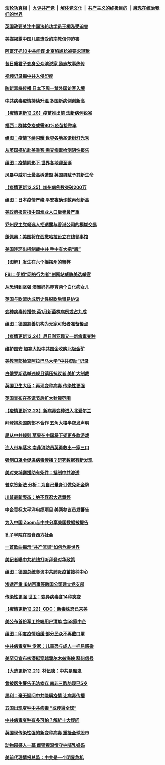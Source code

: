 

####  [法轮功真相](../../../../basic/blob/master/README.md?t=12270631) &nbsp;|&nbsp; [九评共产党](../../../../9ping.md/blob/master/README.md?t=12270631) &nbsp;|&nbsp; [解体党文化](../../../../jtdwh.md/blob/master/README.md?t=12270631)  &nbsp;|&nbsp; [共产主义的终极目的](../../../../gczydzjmd.md/blob/master/README.md?t=12270631) &nbsp;|&nbsp; [魔鬼在统治我们的世界](../../../../mgztzwmdsj.md/blob/master/README.md?t=12270631) 

#### [英国政要关注中国法轮功学员王楣泓受迫害](../pages/nsc418/n12646757.md?t=12270631) 

#### [美媒揭露中国儿童遭受的宗教信仰迫害](../pages/nsc418/n12646725.md?t=12270631) 

#### [阿富汗抓10中共间谍 北京陷尴尬被要求道歉](../pages/nsc418/n12646735.md?t=12270631) 

#### [昔日瘾君子变身公众演说家 励志故事热传](../pages/nsc418/n12646477.md?t=12270631) 

#### [视频记录揭中共入侵印度](../pages/nsc418/n12646489.md?t=12270631) 

#### [防新毒株传播 日本下周一禁外国访客入境](../pages/nsc418/n12646537.md?t=12270631) 

#### [中共病毒疫情持续升温 多国新病例创新高](../pages/nsc418/n12646569.md?t=12270631) 

#### [【疫情更新12.26】疫苗推出前 法新病例锐减](../pages/nsc418/n12646347.md?t=12270631) 

#### [福西：群体免疫或需90%疫苗接种率](../pages/nsc418/n12646240.md?t=12270631) 

#### [组图：疫情下续闪耀 世界各地圣诞树灯光秀](../pages/nsc418/n12646149.md?t=12270631) 

#### [从英国搭机赴美乘客 需交病毒检测阴性报告](../pages/nsc418/n12645337.md?t=12270631) 

#### [组图：疫情阴影下 世界各地迎圣诞](../pages/nsc418/n12645212.md?t=12270631) 

#### [风暴中威尔士最高树遭毁 英国男赋予其新生命](../pages/nsc418/n12644809.md?t=12270631) 

#### [【疫情更新12.25】加州病例数突破200万](../pages/nsc418/n12644666.md?t=12270631) 

#### [组图：日本疫情严峻 平安夜确诊数再创新高](../pages/nsc418/n12644499.md?t=12270631) 

#### [美政府报告指中国渔业人口贩卖最严重](../pages/nsc418/n12644327.md?t=12270631) 

#### [乔州民主党候选人拒透露与香港公司的模糊交易](../pages/nsc418/n12643329.md?t=12270631) 

#### [蓬佩奥：美国将在西撒哈拉设立在线领事馆](../pages/nsc418/n12643291.md?t=12270631) 

#### [美国连环出招制裁中共 手中有大把“牌”](../pages/nsc418/n12643179.md?t=12270631) 

#### [【图解】发生在六个摇摆州的舞弊](../pages/nsc418/n12636218.md?t=12270631) 

#### [FBI：伊朗“网络行为者”创网站威胁美选举官](../pages/nsc418/n12643255.md?t=12270631) 

#### [从恐惧到坚强 澳洲妈妈养育两个白化病女儿](../pages/nsc418/n12642927.md?t=12270631) 

#### [英国与欧盟达成历史性脱欧后贸易协议](../pages/nsc418/n12643316.md?t=12270631) 

#### [变种病毒传播快 英1月新菌株病例或占九成](../pages/nsc418/n12643050.md?t=12270631) 

#### [组图：德国慈善机构为无家可归者准备餐点](../pages/nsc418/n12642677.md?t=12270631) 

#### [【疫情更新12.24】尼日利亚现又一新病毒变种](../pages/nsc418/n12642416.md?t=12270631) 

#### [维护国安 加拿大拒中共国企收购北极金矿](../pages/nsc418/n12642110.md?t=12270631) 

#### [美教育部检查阿拉巴马大学“中共资助”记录](../pages/nsc418/n12641305.md?t=12270631) 

#### [白俄罗斯选举违规且镇压抗议者 美扩大制裁](../pages/nsc418/n12640995.md?t=12270631) 

#### [英国卫生大臣：再现变种病毒 传染性更强](../pages/nsc418/n12640959.md?t=12270631) 

#### [英国宣布在圣诞节后扩大封锁范围](../pages/nsc418/n12640789.md?t=12270631) 

#### [【疫情更新12.23】新病毒变种进入北爱尔兰](../pages/nsc418/n12640367.md?t=12270631) 

#### [拜登抱怨国防部不合作 五角大楼半夜发声明](../pages/nsc418/n12640816.md?t=12270631) 

#### [屈从中共规则 苹果在中国将下架更多款游戏](../pages/nsc418/n12640767.md?t=12270631) 

#### [连人带车落水 南非消防员英勇救出一家三口](../pages/nsc418/n12640128.md?t=12270631) 

#### [强制口罩令促进病毒传播？研究数据有新发现](../pages/nsc418/n12640677.md?t=12270631) 

#### [美对柬埔寨援助有条件：抵制中共渗透](../pages/nsc418/n12640721.md?t=12270631) 

#### [普京签新法 分析：为自己量身订做免死金牌](../pages/nsc418/n12640251.md?t=12270631) 

#### [川普最新表态：绝不容忍大选舞弊](../pages/nsc418/n12640094.md?t=12270631) 

#### [中企竞标太平洋电缆项目 美两参议员发警告](../pages/nsc418/n12639867.md?t=12270631) 

#### [为入中国 Zoom与中共分享美国数据被提告](../pages/nsc418/n12639327.md?t=12270631) 

#### [孔子学院在蚕食西方社会](../pages/nsc418/n12566009.md?t=12270631) 

#### [一首歌曲揭示“共产流氓”如何危害世界](../pages/nsc418/n12637432.md?t=12270631) 

#### [美记者曝中共花钱打听拜登对华政策](../pages/nsc418/n12638584.md?t=12270631) 

#### [组图：德国总统参访中共肺炎疫苗接种中心](../pages/nsc418/n12638063.md?t=12270631) 

#### [渗透严重 IBM百事等跨国公司建立党支部](../pages/nsc418/n12638490.md?t=12270631) 

#### [传染性更强 世卫：变异病毒含14种突变](../pages/nsc418/n12638390.md?t=12270631) 

#### [【疫情更新12.22】CDC：新毒株恐已来美](../pages/nsc418/n12637805.md?t=12270631) 

#### [美公布首份军工终端用户清单 含58家中企](../pages/nsc418/n12636525.md?t=12270631) 

#### [组图：印度疫情趋缓 部分民众不再戴口罩](../pages/nsc418/n12635658.md?t=12270631) 

#### [中共病毒变种 专家：儿童恐与成人一样易感染](../pages/nsc418/n12637001.md?t=12270631) 

#### [美罕见宣布核潜艇穿越霍尔木兹海峡 释何信号](../pages/nsc418/n12636905.md?t=12270631) 

#### [【大选更新12.21】林伍德：中共是魔鬼](../pages/nsc418/n12635482.md?t=12270631) 

#### [曾被医生警告无法幸存 南非三胞胎现已5岁](../pages/nsc418/n12635695.md?t=12270631) 

#### [黑利：毫无疑问中共隐瞒疫情 让病毒传播](../pages/nsc418/n12636205.md?t=12270631) 

#### [五国出现变种中共病毒 “或传遍全球”](../pages/nsc418/n12636256.md?t=12270631) 

#### [中共病毒变种有多可怕？解析十大疑问](../pages/nsc418/n12636110.md?t=12270631) 

#### [英国现传染性强的新变种病毒 重挫全球股市](../pages/nsc418/n12636004.md?t=12270631) 

#### [动物园感人一幕 雌猩猩温情守护哺乳妈妈](../pages/nsc418/n12635312.md?t=12270631) 

#### [美前代理情报总监：中共是一个明显危机](../pages/nsc418/n12635965.md?t=12270631) 

